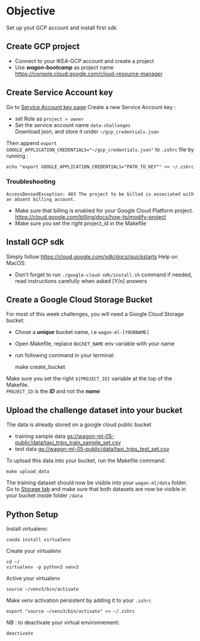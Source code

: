 # Objective

Set up yout GCP account and install first sdk

## Create GCP project

 - Connect to your IKEA-GCP account and create a project
 - Use **_wagon-bootcamp_** as project name
https://console.cloud.google.com/cloud-resource-manager


## Create Service Account key
Go to [Service Account key page](https://console.cloud.google.com/apis/credentials/serviceaccountkey) 
Create a new Service Account key :
- set Role as `project > owner`
- Set the service account name `data-challenges`   
Download json, and store it under `~/gcp_credentials.json`

Then append `export GOOGLE_APPLICATION_CREDENTIALS="~/gcp_credentials.json"` to `.zshrc` file by running : 

    echo "export GOOGLE_APPLICATION_CREDENTIALS="PATH_TO_KEY"" >> ~/.zshrc
### Troubleshooting

`AccessDeniedException: 403 The project to be billed is associated with an absent billing account.`

- Make sure that billing is enabled for your Google Cloud Platform project.
https://cloud.google.com/billing/docs/how-to/modify-project
- Make sure you set the right project_id in the Makefile

## Install GCP sdk

Simply follow https://cloud.google.com/sdk/docs/quickstarts
Help on MacOS:  
- Don't forget to run `./google-cloud-sdk/install.sh` command if needed, read instructions carefully when asked [Y/n] answers
 

## Create a Google Cloud Storage Bucket

For most of this week challenges, you will need a Google Cloud Storage bucket. 

- Chose a **_unique_** bucket name, i.e `wagon-ml-[YOURNAME]`
- Open Makefile, replace `BUCKET_NAME` env variable with your name
- run following command in your terminal: 


    make create_bucket

Make sure you set the right `${PROJECT_ID}` variable at the top of the Makefile.  
`PROJECT_ID` is the **_ID_** and not the **_name_**

## Upload the challenge dataset into your bucket

The data is already stored on a google cloud public bucket
- training sample data [gs://wagon-ml-05-public/data/taxi_trips_train_sample_set.csv](gs://wagon-ml-05-public/data/taxi_trips_train_sample_set.csv)
- test data [gs://wagon-ml-05-public/data/taxi_trips_test_set.csv](gs://wagon-ml-05-public/data/taxi_trips_test_set.csv)

To upload this data into your bucket, run the Makefile command:

```
make upload_data
```

The training dataset should now be visible into your `wagon-ml/data` folder.
Go to [Storage tab](https://console.cloud.google.com/storage) and make sure that both datasets are now be visible in your bucket inside folder `/data`

## Python Setup 

Install virtualenv:

    conda install virtualenv

Create your virtualenv
    
    cd ~/
    virtualenv -p python3 venv3

Active your virtualenv

    source ~/venv3/bin/activate
    
Make venv activation persistent by adding it to your `.zshrc`

    export "source ~/venv3/bin/activate" >> ~/.zshrc
   
NB : to deactivate your virtual environnement: 

    deactivate 
    